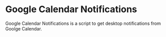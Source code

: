 # Google Calendar Notifications

Google Calendar Notifications is a script to get desktop notifications from Goolge Calendar.